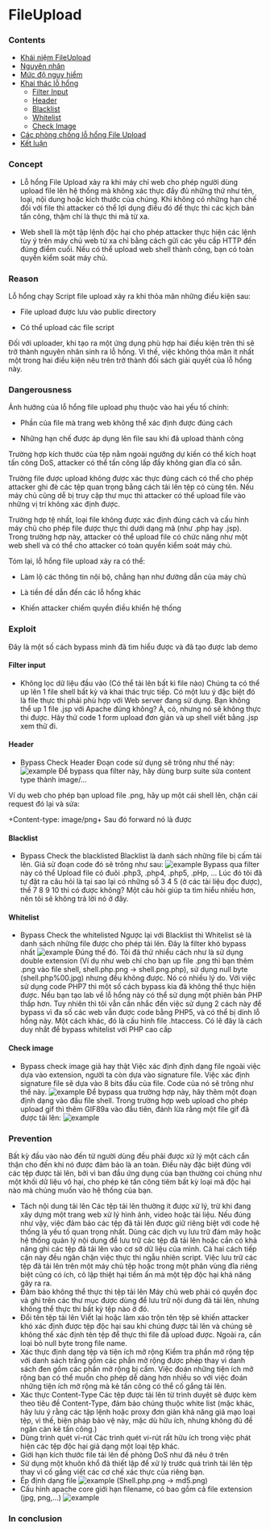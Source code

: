 # FileUpload


### Contents
- [Khái niệm FileUpload](https://github.com/chi442000/fileupload#Concept)
- [Nguyên nhân](https://github.com/chi442000/fileupload#reason)
- [Mức độ nguy hiểm ](https://github.com/chi442000/fileupload#dangerousness)
- [Khai thác lỗ hổng](https://github.com/chi442000/fileupload#exploit)
    - [Filter Input](https://github.com/chi442000/fileupload#filter-input)
    - [Header](https://github.com/chi442000/fileupload#header)
    - [Blacklist](https://github.com/chi442000/fileupload#blacklist)
    - [Whitelist](https://github.com/chi442000/fileupload#whitelist)
    - [Check Image](https://github.com/chi442000/fileupload#check-image)
- [Các phòng chống lỗ hổng File Upload](https://github.com/chi442000/SQLi#prevention)
- [Kết luận](https://github.com/chi442000/fileupload#in-conclusion)


### Concept
- Lỗ hổng File Upload xảy ra khi máy chỉ web cho phép người dùng upload file lên hệ thống mà không xác thực đầy đủ những thứ như tên, loại, nội dung hoặc kích thước của chúng. Khi không có những hạn chế đối với file thì attacker có thể lợi dụng điều đó để thực thi các kịch bản tấn công, thậm chí là thực thi mã từ xa.

- Web shell là một tập lệnh độc hại cho phép attacker thực hiện các lệnh tùy ý trên máy chủ web từ xa chỉ bằng cách gửi các yêu cấp HTTP đến đúng điểm cuối. Nếu có thể upload web shell thành công, bạn có toàn quyền kiểm soát máy chủ.

### Reason
 
Lỗ hổng chạy Script file upload xảy ra khi thỏa mãn những điều kiện sau:

- File upload được lưu vào public directory

- Có thể upload các file script

Đối với uploader, khi tạo ra một ứng dụng phù hợp hai điều kiện trên thì sẽ trở thành nguyên nhân sinh ra lỗ hổng. Vì thế, việc không thỏa mãn ít nhất một trong hai điều kiện nêu trên trở thành đối sách giải quyết của lỗ hổng này.

### Dangerousness

Ảnh hưởng của lỗ hổng file upload phụ thuộc vào hai yếu tố chính:

- Phần của file mà trang web không thể xác định được đúng cách

- Những hạn chế được áp dụng lên file sau khi đã upload thành công

Trường hợp kích thước của tệp nằm ngoài ngưỡng dự kiến có thể kích hoạt tấn công DoS, attacker có thể tấn công lấp đầy không gian đĩa có sẵn.

Trường file được upload không được xác thực đúng cách có thể cho phép attacker ghi đè các tệp quan trọng bằng cách tải lên tệp có cùng tên. Nếu máy chủ cũng dễ bị truy cập thư mục thì attacker có thể upload file vào những vị trí không xác định được.

Trường hợp tệ nhất, loại file không được xác định đúng cách và cấu hình máy chủ cho phép file được thực thi dưới dạng mã (như .php hay .jsp). Trong trường hợp này, attacker có thể upload file có chức năng như một web shell và có thể cho attacker có toàn quyền kiểm soát máy chú.

Tóm lại, lỗ hổng file upload xảy ra có thể:

- Làm lộ các thông tin nội bộ, chẳng hạn như đường dẫn của máy chủ

- Là tiền đề dẫn đến các lỗ hổng khác

- Khiến attacker chiếm quyền điều khiển hệ thống

### Exploit
Đây là một số cách bypass mình đã tìm hiểu được và đã tạo được lab demo
#### **Filter input**
- Không lọc dữ liệu đầu vào (Có thể tải lên bất kì file nào)
  Chúng ta có thể up lên 1 file shell bất kỳ và khai thác trực tiếp. Có một lưu ý đặc biệt đó là file thực thi phải phù hợp với Web server đang sử dụng. Bạn không thể up 1 file .jsp với Apache đúng không? À, có, nhưng nó sẽ không thực thi được. Hãy thử code 1 form upload đơn giản và up shell viết bằng .jsp xem thử đi.
#### Header
- Bypass Check Header
  Đoạn code sử dụng sẽ trông như thế này:
  ![example](1.png)
Để bypass qua filter này, hãy dùng burp suite sửa content type thành image/...

Ví dụ web cho phép bạn upload file .png, hãy up một cái shell lên, chặn cái request đó lại và sửa:

+Content-type: image/png+
Sau đó forward nó là được
#### Blacklist
- Bypass Check the blacklisted
Blacklist là danh sách những file bị cấm tải lên. Giả sử đoạn code đó sẽ trông như sau:
![example](2.png)
Bypass qua filter này có thể Upload file có đuôi .php3, .php4, .php5, .pHp, ... Lúc đó tôi đã tự đặt ra câu hỏi là tại sao lại có những số 3 4 5 (ở các tài liệu đọc được), thế 7 8 9 10 thì có được không? Một câu hỏi giúp ta tìm hiểu nhiều hơn, nên tôi sẽ không trả lời nó ở đây.
#### Whitelist
- Bypass Check the whitelisted
Ngược lại với Blacklist thì Whitelist sẽ là danh sách những file được cho phép tải lên. Đây là filter khó bypass nhất
![example](3.png)
Đúng thế đó. Tôi đã thử nhiểu cách như là sử dụng double extension (Ví dụ như web chỉ cho bạn up file .png thì bạn thêm .png vào file shell, shell.php.png -> shell.png.php), sử dụng null byte (shell.php%00.jpg) nhưng đều không được. Nó có nhiều lý do. Với việc sử dụng code PHP7 thì một số cách bypass kia đã không thể thực hiện được. Nếu bạn tạo lab về lỗ hổng này có thể sử dụng một phiên bản PHP thấp hơn. Tuy nhiên thì tôi vẫn cần nhắc đến việc sử dụng 2 cách này để bypass vì đa số các web vẫn được code bằng PHP5, và có thể bị dính lỗ hổng này.
Một cách khác, đó là cấu hình file .htaccess. Có lẽ đây là cách duy nhất để bypass whitelist với PHP cao cấp
#### Check image
- Bypass check image giả hay thật
Việc xác định định dạng file ngoài việc dựa vào extension, người ta còn dựa vào signature file. Việc xác định signature file sẽ dựa vào 8 bits đầu của file. Code của nó sẽ trông như thế này.
![example](4.png)
Để bypass qua trường hợp này, hãy thêm một đoạn định dạng vào đầu file shell. Trong trường hợp web upload cho phép upload gif thì thêm GIF89a vào đầu tiên, đánh lừa rằng một file gif đã được tải lên:
![example](5.png)


### Prevention 

Bất kỳ đầu vào nào đến từ người dùng đều phải được xử lý một cách cẩn thận cho đến khi nó được đảm bảo là an toàn. Điều này đặc biệt đúng với các tệp được tải lên, bởi vì ban đầu ứng dụng của bạn thường coi chúng như một khối dữ liệu vô hại, cho phép kẻ tấn công tiêm bất kỳ loại mã độc hại nào mà chúng muốn vào hệ thống của bạn.
- Tách nội dung tải lên
Các tệp tải lên thường ít được xử lý, trừ khi đang xây dựng một trang web xử lý hình ảnh, video hoặc tài liệu. Nếu đúng như vậy, việc đảm bảo các tệp đã tải lên được giữ riêng biệt với code hệ thống là yếu tố quan trọng nhất. Dùng các dịch vụ lưu trữ đám mây hoặc hệ thống quản lý nội dung để lưu trữ các tệp đã tải lên hoặc cần có khả năng ghi các tệp đã tải lên vào cơ sở dữ liệu của mình. Cả hai cách tiếp cận này đều ngăn chặn việc thực thi ngẫu nhiên script. Việc lưu trữ các tệp đã tải lên trên một máy chủ tệp hoặc trong một phân vùng đĩa riêng biệt cũng có ích, cô lập thiệt hại tiềm ẩn mà một tệp độc hại khả năng gây ra ra.
- Đảm bảo không thể thực thi tệp tải lên
Máy chủ web phải có quyền đọc và ghi trên các thư mục được dùng để lưu trữ nội dung đã tải lên, nhưng không thể thực thi bất kỳ tệp nào ở đó.
- Đổi tên tệp tải lên
Viết lại hoặc làm xáo trộn tên tệp sẽ khiến attacker khó xác định được tệp độc hại sau khi chúng được tải lên và chúng sẽ không thể xác định tên tệp để thực thi file đã upload được. Ngoài ra, cần loại bỏ null byte trong file name.
- Xác thực định dạng tệp và tiện ích mở rộng
Kiểm tra phần mở rộng tệp với danh sách trắng gồm các phần mở rộng được phép thay vì danh sách đen gồm các phần mở rộng bị cấm. Việc đoán những tiện ích mở rộng bạn có thể muốn cho phép dễ dàng hơn nhiều so với việc đoán những tiện ích mở rộng mà kẻ tấn công có thể cố gắng tải lên.
- Xác thực Content-Type
Các tệp được tải lên từ trình duyệt sẽ được kèm theo tiêu đề Content-Type, đảm bảo chúng thuộc white list (mặc khác, hãy lưu ý rằng các tập lệnh hoặc proxy đơn giản khả năng giả mạo loại tệp, vì thế, biện pháp bảo vệ này, mặc dù hữu ích, nhưng không đủ để ngăn cản kẻ tấn công.)
- Dùng trình quét vi-rút
Các trình quét vi-rút rất hữu ích trong việc phát hiện các tệp độc hại giả dạng một loại tệp khác.
- Giới hạn kích thước file tải lên đề phòng DoS như đã nêu ở trên
- Sử dụng một khuôn khổ đã thiết lập để xử lý trước quá trình tải lên tệp thay vì cố gắng viết các cơ chế xác thực của riêng bạn.
- Ép định dạng file
![example](6.png)
(Shell.php.png -> md5.png)
- Cấu hình apache core giới hạn filename, có bao gồm cả file extension (jpg, png,...)
![example](7.png)
###  In conclusion


